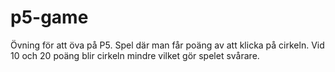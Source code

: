 # p5-game

Övning för att öva på P5. Spel där man får poäng av att klicka på cirkeln. Vid 10 och 20 poäng blir cirkeln mindre vilket gör spelet svårare.
